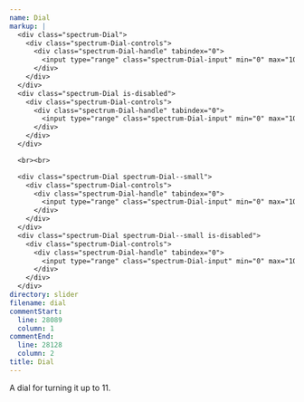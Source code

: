 ```yaml
---
name: Dial
markup: |
  <div class="spectrum-Dial">
    <div class="spectrum-Dial-controls">
      <div class="spectrum-Dial-handle" tabindex="0">
        <input type="range" class="spectrum-Dial-input" min="0" max="100" value="0">
      </div>
    </div>
  </div>
  <div class="spectrum-Dial is-disabled">
    <div class="spectrum-Dial-controls">
      <div class="spectrum-Dial-handle" tabindex="0">
        <input type="range" class="spectrum-Dial-input" min="0" max="100" value="0">
      </div>
    </div>
  </div>

  <br><br>

  <div class="spectrum-Dial spectrum-Dial--small">
    <div class="spectrum-Dial-controls">
      <div class="spectrum-Dial-handle" tabindex="0">
        <input type="range" class="spectrum-Dial-input" min="0" max="100" value="0">
      </div>
    </div>
  </div>
  <div class="spectrum-Dial spectrum-Dial--small is-disabled">
    <div class="spectrum-Dial-controls">
      <div class="spectrum-Dial-handle" tabindex="0">
        <input type="range" class="spectrum-Dial-input" min="0" max="100" value="0">
      </div>
    </div>
  </div>
directory: slider
filename: dial
commentStart:
  line: 28089
  column: 1
commentEnd:
  line: 28128
  column: 2
title: Dial
---
```

A dial for turning it up to 11.